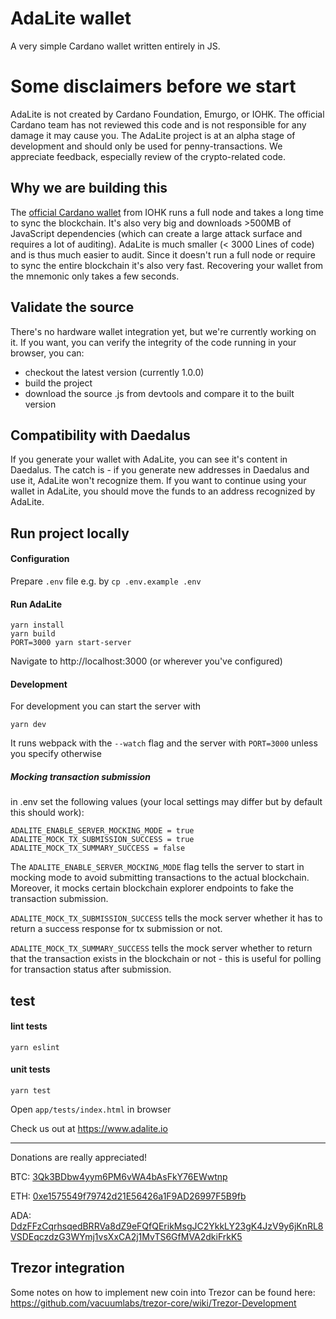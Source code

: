 # AdaLite wallet
A very simple Cardano wallet written entirely in JS.

# Some disclaimers before we start
AdaLite is not created by Cardano Foundation, Emurgo, or IOHK. The official Cardano team has not reviewed this code
and is not responsible for any damage it may cause you. The AdaLite project is at an alpha stage of development
and should only be used for penny-transactions. We appreciate feedback, especially review of the
crypto-related code.

## Why we are building this

The [official Cardano wallet](https://github.com/input-output-hk/daedalus) from IOHK runs a full node and takes a long time to sync the blockchain. It's also very big and downloads >500MB of JavaScript dependencies (which can create a large attack surface and requires a lot of auditing). AdaLite is much smaller (< 3000 Lines of code) and is thus much easier to audit. Since it doesn't run a full node or require to sync the entire blockchain it's also very fast. Recovering your wallet from the mnemonic only takes a few seconds. 

## Validate the source

There's no hardware wallet integration yet, but we're currently working on it. If you want, you can verify the integrity of the code running in your browser, you can:

- checkout the latest version (currently 1.0.0)
- build the project
- download the source .js from devtools and compare it to the built version

## Compatibility with Daedalus

If you generate your wallet with AdaLite, you can see it's content in Daedalus. The catch is -
if you generate new addresses in Daedalus and use it, AdaLite won't recognize them. If you want
to continue using your wallet in AdaLite, you should move the funds to an address recognized by
AdaLite.

## Run project locally

#### Configuration

Prepare `.env` file
e.g. by `cp .env.example .env`

#### Run AdaLite

```
yarn install
yarn build
PORT=3000 yarn start-server
```
Navigate to http://localhost:3000 (or wherever you've configured)

#### Development

For development you can start the server with

```
yarn dev
```

It runs webpack with the `--watch` flag and the server with `PORT=3000` unless you specify otherwise

##### Mocking transaction submission
in .env set the following values (your local settings may differ but by default this should work):
```
ADALITE_ENABLE_SERVER_MOCKING_MODE = true
ADALITE_MOCK_TX_SUBMISSION_SUCCESS = true
ADALITE_MOCK_TX_SUMMARY_SUCCESS = false
```

The `ADALITE_ENABLE_SERVER_MOCKING_MODE` flag tells the server to start in mocking mode to avoid submitting transactions to the actual blockchain. Moreover, it mocks certain blockchain explorer endpoints to fake the transaction submission.

`ADALITE_MOCK_TX_SUBMISSION_SUCCESS` tells the mock server whether it has to return a success response for tx submission or not.

`ADALITE_MOCK_TX_SUMMARY_SUCCESS` tells the mock server whether to return that the transaction exists in the blockchain or not - this is useful for polling for transaction status after submission.

## test
#### lint tests
```
yarn eslint
```

#### unit tests
```
yarn test
```

Open `app/tests/index.html` in browser

Check us out at https://www.adalite.io

---
Donations are really appreciated!

BTC: [3Qk3BDbw4yym6PM6vWA4bAsFkY76EWwtnp](https://www.blockchain.com/btc/address/3Qk3BDbw4yym6PM6vWA4bAsFkY76EWwtnp)

ETH: [0xe1575549f79742d21E56426a1F9AD26997F5B9fb](https://etherscan.io/address/0xe1575549f79742d21E56426a1F9AD26997F5B9fb)

ADA: [DdzFFzCqrhsqedBRRVa8dZ9eFQfQErikMsgJC2YkkLY23gK4JzV9y6jKnRL8VSDEqczdzG3WYmj1vsXxCA2j1MvTS6GfMVA2dkiFrkK5](https://cardanoexplorer.com/address/DdzFFzCqrhsqedBRRVa8dZ9eFQfQErikMsgJC2YkkLY23gK4JzV9y6jKnRL8VSDEqczdzG3WYmj1vsXxCA2j1MvTS6GfMVA2dkiFrkK5)

## Trezor integration

Some notes on how to implement new coin into Trezor can be found here: https://github.com/vacuumlabs/trezor-core/wiki/Trezor-Development
